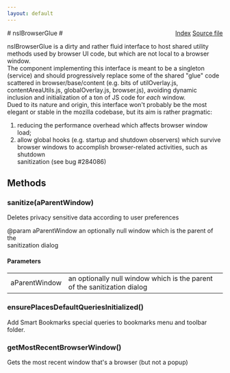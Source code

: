 ```yaml
---
layout: default
---
```

<div class='links' style='float:right'><a href="../index.html">Index</a>
<a href="http://dxr.mozilla.org/mozilla-central/source/browser/components/nsIBrowserGlue.idl">Source file</a>
</div>
# nsIBrowserGlue #
  
nsIBrowserGlue is a dirty and rather fluid interface to host shared utility   
methods used by browser UI code, but which are not local to a browser window.  
The component implementing this interface is meant to be a singleton  
(service) and should progressively replace some of the shared "glue" code   
scattered in browser/base/content (e.g. bits of utilOverlay.js,   
contentAreaUtils.js, globalOverlay.js, browser.js), avoiding dynamic   
inclusion and initialization of a ton of JS code for *each* window.  
Dued to its nature and origin, this interface won't probably be the most  
elegant or stable in the mozilla codebase, but its aim is rather pragmatic:  
1) reducing the performance overhead which affects browser window load;  
2) allow global hooks (e.g. startup and shutdown observers) which survive  
browser windows to accomplish browser-related activities, such as shutdown  
sanitization (see bug #284086)  
  
  

## Methods ##

### sanitize(aParentWindow) ###
   
Deletes privacy sensitive data according to user preferences  
  
@param aParentWindow an optionally null window which is the parent of the   
       sanitization dialog  
  
  

#### Parameters ####

<table>

<tr>
<td>aParentWindow</td>
<td>an optionally null window which is the parent of the   
       sanitization dialog  
</td>
</tr>

</table>

### ensurePlacesDefaultQueriesInitialized() ###
  
Add Smart Bookmarks special queries to bookmarks menu and toolbar folder.  
  

### getMostRecentBrowserWindow() ###
  
Gets the most recent window that's a browser (but not a popup)  
  
